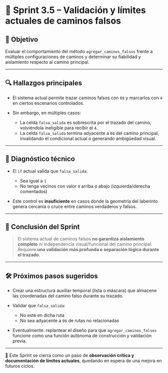 
# 🧪 Sprint 3.5 – Validación y límites actuales de caminos falsos

## 🎯 Objetivo

Evaluar el comportamiento del método `agregar_caminos_falsos` frente a múltiples configuraciones de caminos y determinar su fiabilidad y aislamiento respecto al camino principal.

---

## 🔍 Hallazgos principales

- El sistema actual permite trazar caminos falsos con `0`s y marcarlos con `4` en ciertos escenarios controlados.
- Sin embargo, en múltiples casos:

  - La celda `falsa_salida` es sobrescrita por el trazado del camino, volviéndola ineligible para recibir el `4`.
  - La celda `falsa_salida` termina adyacente a `0`s del camino principal, invalidando el condicional actual o generando ambigüedad visual.

---

## 🧠 Diagnóstico técnico

- El `if` actual valida que `falsa_salida`:
  - Sea igual a `1`
  - No tenga vecinos con valor `0` arriba o abajo (izquierda/derecha comentados)

- Este control es **insuficiente** en casos donde la geometría del laberinto genera cercanía o cruce entre caminos verdaderos y falsos.

---

## 📌 Conclusión del Sprint

> El sistema actual de caminos falsos **no garantiza aislamiento completo** ni independencia visual/funcional del camino principal.  
> Requiere **una validación más profunda o separación lógica durante el trazado**.

---

## 🛠 Próximos pasos sugeridos

- Crear una estructura auxiliar temporal (lista o máscara) que almacene las coordenadas del camino falso durante su trazado.
- Validar que `falsa_salida`:
  - No esté en dicha ruta
  - No sea adyacente a `0`s de rutas no relacionadas

- Eventualmente: replantear el diseño para que `agregar_caminos_falsos` funcione como una función autónoma de construcción y validación previa.

---

📌 Este Sprint se cierra como un paso de **observación crítica y documentación de límites actuales**, quedando en espera de una mejora en futuros ciclos.
